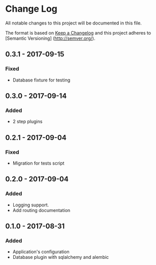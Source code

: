 # Change Log
All notable changes to this project will be documented in this file.

The format is based on [Keep a Changelog](http://keepachangelog.com/) and this project adheres to [Semantic Versioning]
(http://semver.org/).

## 0.3.1 - 2017-09-15
### Fixed
- Database fixture for testing

## 0.3.0 - 2017-09-14
### Added
- 2 step plugins

## 0.2.1 - 2017-09-04
### Fixed
- Migration for tests script

## 0.2.0 - 2017-09-04
### Added
- Logging support.
- Add routing documentation

## 0.1.0 - 2017-08-31
### Added
- Application's configuration
- Database plugin with sqlalchemy and alembic
